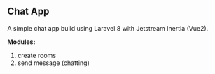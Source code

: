 ## Chat App
A simple chat app build using Laravel 8 with Jetstream Inertia (Vue2).

**Modules:**
1. create rooms
2. send message (chatting)